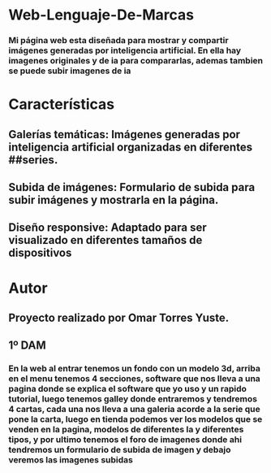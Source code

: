 # Web-Lenguaje-De-Marcas

### Mi página web esta diseñada para mostrar y compartir imágenes generadas por inteligencia artificial. En ella hay imagenes originales y de ia para compararlas, ademas tambien se puede subir imagenes de ia

# Características
## Galerías temáticas: Imágenes generadas por inteligencia artificial organizadas en diferentes ##series.
## Subida de imágenes: Formulario de subida para subir  imágenes y mostrarla  en la página.
## Diseño responsive: Adaptado para ser visualizado en diferentes tamaños de dispositivos 

# Autor
## Proyecto realizado por Omar Torres Yuste.
## 1º DAM


### En la web al entrar tenemos un fondo con un modelo 3d, arriba en el menu tenemos 4 secciones, software que nos lleva a una pagina donde se explica el software que yo uso y un rapido tutorial, luego tenemos galley donde entraremos y tendremos 4 cartas, cada una nos lleva a una galeria acorde a la serie que pone la carta, luego en tienda podemos ver los modelos que se venden en la pagina, modelos de diferentes Ia y diferentes tipos, y por ultimo tenemos el foro de imagenes donde ahi tendremos un formulario de subida de imagen y debajo veremos las imagenes subidas
